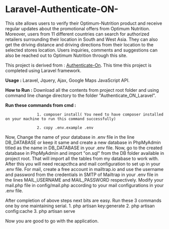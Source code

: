 # Laravel-Authenticate-ON-

This site allows users to verify their Optimum-Nutrition product and receive regular updates about the promotional offers from Optimum Nutrition. Moreover, users from 11 different
countries can search for authorized retailers surrounding their location in South and West Asia. They can also get the driving distance and driving directions from their location to
the selected stores location. Users inquiries, comments and suggestions can also be reached out to Optimum Nutrition through this site.

This project is derived from : [Authenticate-On](https://authenticateon.com/). This time this project is completed using Laravel framework.

__Usage :__ Laravel, Jquery, Ajax, Google Maps JavaScript API.

__How to Run :__ Download all the contents from project root folder and using command line change directory to the folder "Authenticate_ON_Laravel". 

__Run these commands from cmd :__ 
                  
                  1. composer install( You need to have composer installed on your machine to run this command successfully)
                  
                  2. copy .env.example .env

Now, Change the name of your database in .env file in the line DB_DATABASE or keep it same and create a new database in PhpMyAdmin titled as the name in DB_DATABASE in your .env file. Now, go to the created database in PhpMyAdmin and import "on.sql" from the DB folder available in project root. That will import all the tables from my database to work with. After this you will need recapcthca and mail configuration to set up in your .env file. For mail, create a free account in mailtrap.io and use the username and password from the credentials in SMTP of Mailtrap  in your .env file in the lines MAIL_USERNAME and MAIL_PASSWORD respectively. Modify your mail.php file in config/mail.php according to your mail configurations in your .env file.

After completion of above steps next bits are easy. Run these 3 commands one by one maintaining serial.
                  1. php artisan key:generate
                  2. php artisan config:cache
                  3. php artisan serve

Now you are good to go with the application.
